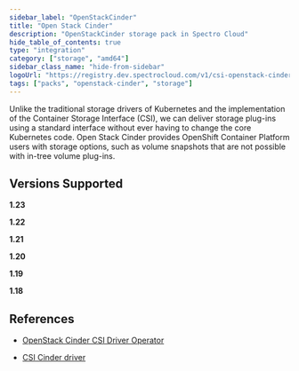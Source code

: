 ```yaml
---
sidebar_label: "OpenStackCinder"
title: "Open Stack Cinder"
description: "OpenStackCinder storage pack in Spectro Cloud"
hide_table_of_contents: true
type: "integration"
category: ["storage", "amd64"]
sidebar_class_name: "hide-from-sidebar"
logoUrl: "https://registry.dev.spectrocloud.com/v1/csi-openstack-cinder/blobs/sha256:ebb9650566d2cdfe9b0fc7d474a1cdcd562a9020807e49f891df199379ab8961?type=image/png"
tags: ["packs", "openstack-cinder", "storage"]
---
```


Unlike the traditional storage drivers of Kubernetes and the implementation of the Container Storage Interface (CSI), we can deliver storage plug-ins using a standard interface without ever having to change the core Kubernetes code. Open Stack Cinder provides OpenShift Container Platform users with storage options, such as volume snapshots that are not possible with in-tree volume plug-ins.

## Versions Supported

<Tabs queryString="versions">

<TabItem label="1.23.x" value="1.23.x">

**1.23**

</TabItem>

<TabItem label="1.22.x" value="1.22.x">

**1.22**

</TabItem>

<TabItem label="1.21.x" value="1.21.x">

**1.21**

</TabItem>

<TabItem label="1.20.x" value="1.20.x">

**1.20**

</TabItem>

<TabItem label="1.19.x" value="1.19.x">

**1.19**

</TabItem>

<TabItem label="1.18.x" value="1.18.x">

**1.18**

</TabItem>

</Tabs>

## References

- [OpenStack Cinder CSI Driver Operator](https://docs.openshift.com/container-platform/4.7/storage/container_storage_interface/persistent-storage-csi-cinder.html#csi-about_persistent-storage-csi-cinder)

- [CSI Cinder driver](https://github.com/kubernetes/cloud-provider-openstack/blob/master/docs/cinder-csi-plugin/using-cinder-csi-plugin.md/)
